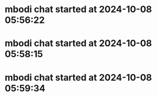 
# mbodi chat started at 2024-10-08 05:56:22


# mbodi chat started at 2024-10-08 05:58:15


# mbodi chat started at 2024-10-08 05:59:34

